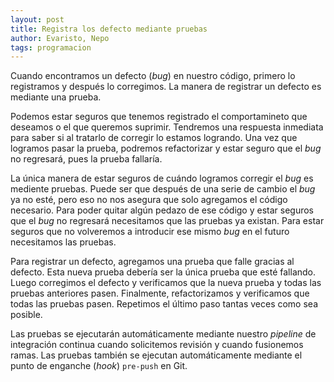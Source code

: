 ```yaml
---
layout: post
title: Registra los defecto mediante pruebas
author: Evaristo, Nepo
tags: programacion
---
```


Cuando encontramos un defecto (_bug_) en nuestro código, primero lo registramos y después lo
corregimos. La manera de registrar un defecto es mediante una prueba.

[//]: # (¿Por qué no corregimos el _bug_ antes de registrarlo?)
Podemos estar seguros que tenemos registrado el comportamineto que deseamos o el que queremos
suprimir. Tendremos una respuesta inmediata para saber si al tratarlo de corregir lo estamos
logrando. Una vez que logramos pasar la prueba, podremos refactorizar y estar seguro que el _bug_ no
regresará, pues la prueba fallaría.

[//]: # (¿Por qué registramos el _bug_ si sería más fácil solo corregirlo?)
La única manera de estar seguros de cuándo logramos corregir el _bug_ es mediente pruebas. Puede ser
que después de una serie de cambio el _bug_ ya no esté, pero eso no nos asegura que solo agregamos
el código necesario. Para poder quitar algún pedazo de ese código y estar seguros que el _bug_ no
regresará necesitamos que las pruebas ya existan. Para estar seguros que no volveremos a introducir 
ese mismo _bug_ en el futuro necesitamos las pruebas.

Para registrar un defecto, agregamos una prueba que falle gracias al defecto. Esta nueva prueba
debería ser la única prueba que esté fallando. Luego corregimos el defecto y verificamos que la
nueva prueba y todas las pruebas anteriores pasen. Finalmente, refactorizamos y verificamos que
todas las pruebas pasen. Repetimos el último paso tantas veces como sea posible.

Las pruebas se ejecutarán automáticamente mediante nuestro _pipeline_ de integración continua cuando
solicitemos revisión y cuando fusionemos ramas. Las pruebas también se ejecutan automáticamente
mediante el punto de enganche (_hook_) `pre-push` en Git.

